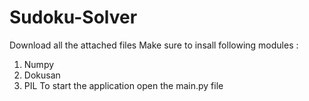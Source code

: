 # Sudoku-Solver
Download all the attached files 
Make sure to insall following modules :
1) Numpy
2) Dokusan
3) PIL
To start the application open the main.py file
